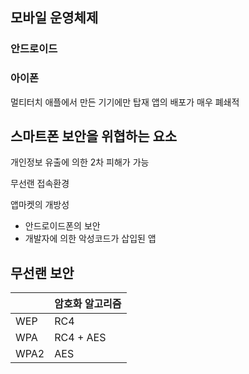 ## 모바일 운영체제

### 안드로이드

### 아이폰
멀티터치
애플에서 만든 기기에만 탑재
앱의 배포가 매우 폐쇄적

## 스마트폰 보안을 위협하는 요소
개인정보 유출에 의한 2차 피해가 가능

무선랜 접속환경

앱마켓의 개방성
- 안드로이드폰의 보안
- 개발자에 의한 악성코드가 삽입된 앱

## 무선랜 보안

| | 암호화 알고리즘 |
| - | - |
| WEP | RC4 |
| WPA | RC4 + AES |
| WPA2 | AES |
